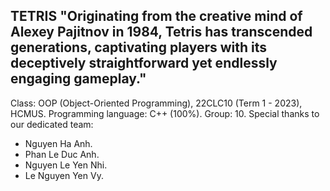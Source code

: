 TETRIS
"Originating from the creative mind of Alexey Pajitnov in 1984, Tetris has transcended generations, captivating players with its deceptively straightforward yet endlessly engaging gameplay."
--------------------------
Class: OOP (Object-Oriented Programming), 22CLC10 (Term 1 - 2023), HCMUS.
Programming language: C++ (100%).
Group: 10.
Special thanks to our dedicated team:
- Nguyen Ha Anh.
- Phan Le Duc Anh.
- Nguyen Le Yen Nhi.
- Le Nguyen Yen Vy.
